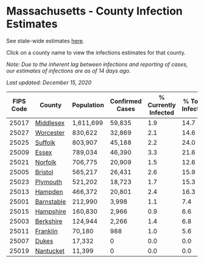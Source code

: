 # Massachusetts - County Infection Estimates

See state-wide estimates [here](/infections/us-ma).

Click on a county name to view the infections estimates for that county.

*Note: Due to the inherent lag between infections and reporting of cases, our estimates of infections are as of 14 days ago.*

*Last updated: December 15, 2020*

|   FIPS Code |                   County |   Population |   Confirmed Cases |   % Currently Infected |   % Total Infected |
|-------------|--------------------------|--------------|-------------------|------------------------|--------------------|
|       25017 |   [Middlesex](middlesex) |    1,611,699 |            59,835 |                    1.9 |               14.7 |
|       25027 |   [Worcester](worcester) |      830,622 |            32,869 |                    2.1 |               14.6 |
|       25025 |       [Suffolk](suffolk) |      803,907 |            45,188 |                    2.2 |               24.0 |
|       25009 |           [Essex](essex) |      789,034 |            46,390 |                    3.3 |               21.6 |
|       25021 |       [Norfolk](norfolk) |      706,775 |            20,909 |                    1.5 |               12.6 |
|       25005 |       [Bristol](bristol) |      565,217 |            26,431 |                    2.6 |               15.9 |
|       25023 |     [Plymouth](plymouth) |      521,202 |            18,723 |                    1.7 |               15.3 |
|       25013 |       [Hampden](hampden) |      466,372 |            20,801 |                    2.4 |               16.3 |
|       25001 | [Barnstable](barnstable) |      212,990 |             3,998 |                    1.1 |                7.4 |
|       25015 |   [Hampshire](hampshire) |      160,830 |             2,966 |                    0.9 |                6.6 |
|       25003 |   [Berkshire](berkshire) |      124,944 |             2,266 |                    1.4 |                6.8 |
|       25011 |     [Franklin](franklin) |       70,180 |               988 |                    1.0 |                5.6 |
|       25007 |           [Dukes](dukes) |       17,332 |                 0 |                    0.0 |                0.0 |
|       25019 |   [Nantucket](nantucket) |       11,399 |                 0 |                    0.0 |                0.0 |